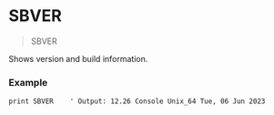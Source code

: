 # SBVER

> SBVER

Shows version and build information.

### Example

```
print SBVER    ' Output: 12.26 Console Unix_64 Tue, 06 Jun 2023
```


